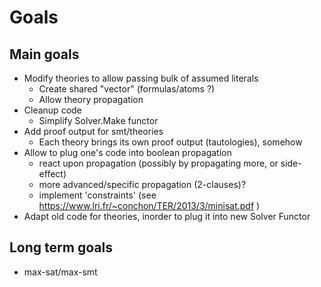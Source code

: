 # Goals

## Main goals

- Modify theories to allow passing bulk of assumed literals
    * Create shared "vector" (formulas/atoms ?)
    * Allow theory propagation
- Cleanup code
    * Simplify Solver.Make functor
- Add proof output for smt/theories
    * Each theory brings its own proof output (tautologies), somehow
- Allow to plug one's code into boolean propagation
    * react upon propagation (possibly by propagating more, or side-effect)
    * more advanced/specific propagation (2-clauses)?
    * implement 'constraints' (see https://www.lri.fr/~conchon/TER/2013/3/minisat.pdf )
- Adapt old code for theories, inorder to plug it into new Solver Functor

## Long term goals

- max-sat/max-smt
